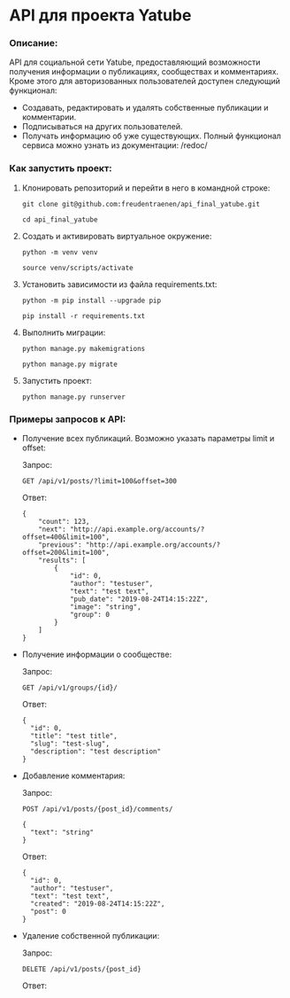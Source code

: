 # API для проекта Yatube

### Описание:
API для социальной сети Yatube, предоставляющий возможности получения информации о публикациях, сообществах и комментариях.
Кроме этого для авторизованных пользователей доступен следующий функционал:
* Создавать, редактировать и удалять собственные публикации и комментарии.
* Подписываться на других пользователей.
* Получать информацию об уже существующих.
Полный функционал сервиса можно узнать из документации: /redoc/

### Как запустить проект:


1. Клонировать репозиторий и перейти в него в командной строке:

    ```
    git clone git@github.com:freudentraenen/api_final_yatube.git
    ```

    ```
    cd api_final_yatube
    ```

2. Cоздать и активировать виртуальное окружение:

    ```
    python -m venv venv
    ```

    ```
    source venv/scripts/activate
    ```

3. Установить зависимости из файла requirements.txt:

    ```
    python -m pip install --upgrade pip
    ```

    ```
    pip install -r requirements.txt
    ```

4. Выполнить миграции:

    ```
    python manage.py makemigrations
    ```

    ```
    python manage.py migrate
    ```

5. Запустить проект:

    ```
    python manage.py runserver
    ```

### Примеры запросов к API:

* Получение всех публикаций. Возможно указать параметры limit и offset:

  Запрос:
  
  ```
  GET /api/v1/posts/?limit=100&offset=300
  ```

  Ответ:

  ```
  {
      "count": 123,
      "next": "http://api.example.org/accounts/?offset=400&limit=100",
      "previous": "http://api.example.org/accounts/?offset=200&limit=100",
      "results": [
          {
              "id": 0,
              "author": "testuser",
              "text": "test text",
              "pub_date": "2019-08-24T14:15:22Z",
              "image": "string",
              "group": 0
          }
      ]
  }
  ```

* Получение информации о сообществе:

  Запрос:
  
  ```
  GET /api/v1/groups/{id}/
  ```
  
  Ответ:
  
  ```
  {
    "id": 0,
    "title": "test title",
    "slug": "test-slug",
    "description": "test description"
  }
  ```

* Добавление комментария:

  Запрос:
  
  ```
  POST /api/v1/posts/{post_id}/comments/
  ```
  
  ```
  {
    "text": "string"
  }
  ```
  
  Ответ:
  
  ```
  {
    "id": 0,
    "author": "testuser",
    "text": "test text",
    "created": "2019-08-24T14:15:22Z",
    "post": 0
  }
  ```

* Удаление собственной публикации:

  Запрос:
  
  ```
  DELETE /api/v1/posts/{post_id}
  ```
  
  Ответ:
  
  ```
  ```
